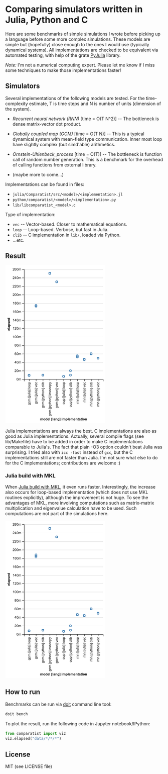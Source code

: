 # Comparing simulators written in Julia, Python and C

Here are some benchmarks of simple simulations I wrote before picking
up a language before some more complex simulations.  These models are
simple but (hopefully) close enough to the ones I would use (typically
dynamical systems).  All implementations are checked to be equivalent
via automated testing, with help of the grate [PyJulia] library.

*Note:* I'm not a numerical computing expert.  Please let me know if I
miss some techniques to make those implementations faster!

[PyJulia]: https://github.com/JuliaPy/pyjulia


## Simulators

Several implementations of the following models are tested.  For the
time-complexity estimate, T is time steps and N is number of units
(dimension of the system).

- *Recurrent neural network (RNN)* [time = O(T N^2)] --
  The bottleneck is dense matrix-vector dot product.

- *Globally coupled map (GCM)* [time = O(T N)] --
  This is a typical dynamical system with mean-field type communication.
  Inner most loop have slightly complex (but simd'able) arithmetics.

- *Ornstein-Uhlenbeck_process* [time = O(T)] --
  The bottleneck is function call of random number generation.
  This is a benchmark for the overhead of calling functions from external
  library.

- (maybe more to come...)


Implementations can be found in files:

- `julia/Comparatist/src/<model>/<implementation>.jl`
- `python/comparatist/<model>/<implementation>.py`
- `lib/libcomparatist_<model>.c`


Type of implementation:

- `vec` -- Vector-based.  Closer to mathematical equations.
- `loop` -- Loop-based.  Verbose, but fast in Julia.
- `clib` -- C implementation in `lib/`, loaded via Python.
- ...etc.


## Result

![Elapsed time (wall time) of each implementation.](https://github.com/tkf/comparatist/raw/data/elapsed.png)

Julia implementations are always the best.  C implementations are also
as good as Julia implementations.  Actually, several compile flags
(see lib/Makefile) have to be added in order to make C implementations
comparable to Julia's.  The fact that plain -O3 option couldn't beat
Julia was surprising.  I tried also with `icc -fast` instead of `gcc`,
but the C implementations still are not faster than Julia.  I'm not
sure what else to do for the C implementations; contributions are
welcome :)

### Julia build with MKL

When [Julia build with MKL][conda-julia], it even runs faster.
Interestingly, the increase also occurs for loop-based implementation
(which does not use MKL routines explicitly), although the improvement
is not huge.  To see the advantages of MKL, more involving
computations such as matrix-matrix multiplication and eigenvalue
calculation have to be used.  Such computations are not part of the
simulations here.

[conda-julia]: https://github.com/tkf/conda-julia/

![Elapsed time (wall time) of each implementation, using Julia build with MKL.](https://github.com/tkf/comparatist/raw/data/elapsed-julia-mkl.png)


## How to run

Benchmarks can be run via [doit] command line tool:

```sh
doit bench
```

[doit]: http://pydoit.org

To plot the result, run the following code in Jupyter notebook/IPython:

```python
from comparatist import viz
viz.elapsed("data/*/*/*")
```


## License

MIT (see LICENSE file)
